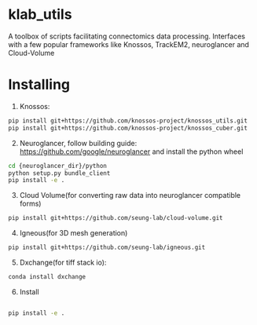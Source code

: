 # klab_utils

A toolbox of scripts facilitating connectomics data processing. Interfaces with a few popular frameworks like Knossos, TrackEM2, neuroglancer and Cloud-Volume

# Installing

1. Knossos: 
``` bash
pip install git+https://github.com/knossos-project/knossos_utils.git
pip install git+https://github.com/knossos-project/knossos_cuber.git
```
2. Neuroglancer, follow building guide: https://github.com/google/neuroglancer
and install the python wheel
``` bash
cd {neuroglancer_dir}/python
python setup.py bundle_client
pip install -e .
```

3. Cloud Volume(for converting raw data into neuroglancer compatible forms)
``` bash
pip install git+https://github.com/seung-lab/cloud-volume.git
```

4. Igneous(for 3D mesh generation)
``` bash
pip install git+https://github.com/seung-lab/igneous.git
```

5. Dxchange(for tiff stack io):
``` bash
conda install dxchange
```

6. Install
``` bash

pip install -e .
```